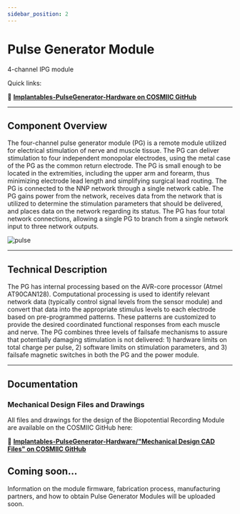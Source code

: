 ```yaml
---
sidebar_position: 2
---
```


# Pulse Generator Module

4-channel IPG module

Quick links:

:link: **[Implantables-PulseGenerator-Hardware on COSMIIC GitHub](https://github.com/COSMIIC-Inc/Implantables-PulseGenerator-Hardware)**

---

## Component Overview

The four-channel pulse generator module (PG) is a remote module utilized for electrical stimulation of nerve and muscle tissue. The PG can deliver stimulation to four independent monopolar electrodes, using the metal case of the PG as the common return electrode. The PG is small enough to be located in the extremities, including the upper arm and forearm, thus minimizing electrode lead length and simplifying surgical lead routing. The PG is connected to the NNP network through a single network cable. The PG gains power from the network, receives data from the network that is utilized to determine the stimulation parameters that should be delivered, and places data on the network regarding its status. The PG has four total network connections, allowing a single PG to branch from a single network input to three network outputs.

![pulse](./img/pg.png)

---

## Technical Description

The PG has internal processing based on the AVR-core processor (Atmel AT90CAN128). Computational processing is used to identify relevant network data (typically control signal levels from the sensor module) and convert that data into the appropriate stimulus levels to each electrode based on pre-programmed patterns. These patterns are customized to provide the desired coordinated functional responses from each muscle and nerve. The PG combines three levels of failsafe mechanisms to assure that potentially damaging stimulation is not delivered: 1) hardware limits on total charge per pulse, 2) software limits on stimulation parameters, and 3) failsafe magnetic switches in both the PG and the power module.

---

## Documentation

### Mechanical Design Files and Drawings
All files and drawings for the design of the Biopotential Recording Module are available on the COSMIIC GitHub here:

:link: **[Implantables-PulseGenerator-Hardware/"Mechanical Design CAD Files" on COSMIIC GitHub](https://github.com/COSMIIC-Inc/Implantables-PulseGenerator-Hardware/tree/main/Mechanical%20Design%20CAD%20Files)**

## Coming soon...

Information on the module firmware, fabrication process, manufacturing partners, and how to obtain Pulse Generator Modules will be uploaded soon.